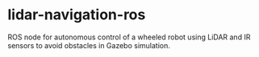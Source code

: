 # lidar-navigation-ros
ROS node for autonomous control of a wheeled robot using LiDAR and IR sensors to avoid obstacles in Gazebo simulation.
